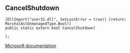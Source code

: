 ## CancelShutdown

```
[DllImport("user32.dll", SetLastError = true)] [return: MarshalAs(UnmanagedType.Bool)]
public static extern bool CancelShutdown(
   
);
```

[Microsoft documentation](https://docs.microsoft.com/en-us/windows/win32/api/winuser/nf-winuser-cancelshutdown)
